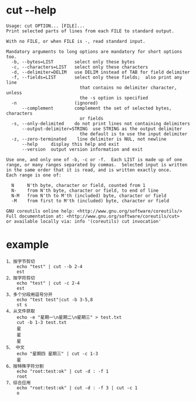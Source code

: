 # cut --help
	Usage: cut OPTION... [FILE]...
	Print selected parts of lines from each FILE to standard output.
	
	With no FILE, or when FILE is -, read standard input.
	
	Mandatory arguments to long options are mandatory for short options too.
	  -b, --bytes=LIST        select only these bytes
	  -c, --characters=LIST   select only these characters
	  -d, --delimiter=DELIM   use DELIM instead of TAB for field delimiter
	  -f, --fields=LIST       select only these fields;  also print any line
	                            that contains no delimiter character, unless
	                            the -s option is specified
	  -n                      (ignored)
	      --complement        complement the set of selected bytes, characters
	                            or fields
	  -s, --only-delimited    do not print lines not containing delimiters
	      --output-delimiter=STRING  use STRING as the output delimiter
	                            the default is to use the input delimiter
	  -z, --zero-terminated    line delimiter is NUL, not newline
	      --help     display this help and exit
	      --version  output version information and exit
	
	Use one, and only one of -b, -c or -f.  Each LIST is made up of one
	range, or many ranges separated by commas.  Selected input is written
	in the same order that it is read, and is written exactly once.
	Each range is one of:
	
	  N     N'th byte, character or field, counted from 1
	  N-    from N'th byte, character or field, to end of line
	  N-M   from N'th to M'th (included) byte, character or field
	  -M    from first to M'th (included) byte, character or field
	
	GNU coreutils online help: <http://www.gnu.org/software/coreutils/>
	Full documentation at: <http://www.gnu.org/software/coreutils/cut>
	or available locally via: info '(coreutils) cut invocation'

# example
	1、按字节剪切
		echo "test" | cut --b 2-4
		est
	2、按字符剪切
		echo "test" | cut -c 2-4
		est
	3、多个分段用逗号分开
		echo "test test"|cut -b 3-5,8
		st s
	4、从文件获取
		echo -e "星期一\n星期二\n星期三" > test.txt
		cut -b 1-3 test.txt
		星
		星
		星
	5、 中文
		echo "星期四 星期三" | cut -c 1-3
		星
	6、按特殊字符分割
		echo "root:test:ok" | cut -d : -f 1
		root
	7、综合应用
		echo "root:test:ok" | cut -d : -f 3 | cut -c 1
		o